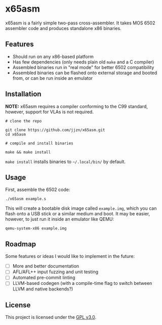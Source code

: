 # x65asm

x65asm is a fairly simple two-pass cross-assembler. It takes MOS 6502
assembler code and produces standalone x86 binaries.

## Features

- Should run on any x86-based platform
- Has few dependencies (only needs plain old `make` and a C compiler)
- Assembled binaries run in "real mode" for better 6502 compatibility
- Assembled binaries can be flashed onto external storage and booted from,
or can be run inside an emulator

## Installation

**NOTE:** x65asm requires a compiler conforming to the C99 standard, however,
support for VLAs is not required.

```
# clone the repo

git clone https://github.com/jjzn/x65asm.git
cd x65asm

# compile and install binaries

make && make install
```

`make install` installs binaries to `~/.local/bin/` by default.

## Usage

First, assemble the 6502 code:

```
./x65asm example.s
```

This will create a bootable disk image called `example.img`, which you
can flash onto a USB stick or a similar medium and boot. It may be
easier, however, to just run it inside an emulator like QEMU:

```
qemu-system-x86 example.img
```

## Roadmap

Some features or ideas I would like to implement in the future:

- [ ] More and better documentation
- [ ] AFL/AFL++ input fuzzing and unit testing
- [ ] Automated pre-commit linting
- [ ] LLVM-based codegen (with a compile-time flag to switch between LLVM
and native backends?)

## License

This project is licensed under the [GPL v3.0](https://choosealicense.com/licenses/gpl-3.0/).
